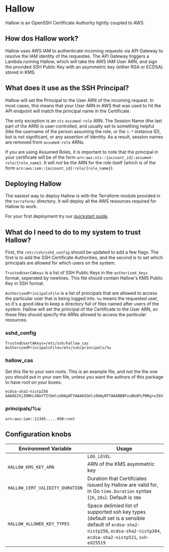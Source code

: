 # Hallow

Hallow is an OpenSSH Certificate Authority tightly coupled to AWS.

## How dos Hallow work?

Hallow uses AWS IAM to authenticate incoming requests via API Gateway to
resolve the IAM identity of the requestee. The API Gateway triggers a Lambda
running Hallow, which will take the AWS IAM User ARN, and sign the provided
SSH Public Key with an asymmetric key (either RSA or ECDSA) stored in KMS.

## What does it use as the SSH Principal?

Hallow will set the Principal to the User ARN of the incoming request. In
most cases, this means that your User ARN in AWS that was used to hit the
API endpoint will match the principal name in the Certificate.

The only exception is an `sts` `assumed-role` ARN. The Session Name (the last
part of the ARN) is user-controlled, and usually set to something helpful
(like the username of the person assuming the role, or the `i-*` instance ID),
but is not significant, or any assertion of identity. As a result, session
names are removed from `assumed-role` ARNs.

If you are using Assumed Roles, it is important to note that the principal in
your certificate will be of the form
`arn:aws:sts::{account_id}:assumed-role/{role_name}`. It will _not_ be the ARN
for the role itself (which is of the form
`arn:aws:iam::{account_id}:role/{role_name}`).

## Deploying Hallow

The easiest way to deploy Hallow is with the Terraform module provided in the
`terraform/` directory. It will deploy all the AWS resources required for
Hallow to work.

For your first deployment try our [quickstart guide](docs/QUICKSTART.md).

## What do I need to do to my system to trust Hallow?

First, the `/etc/ssh/sshd_config` should be updated to add a few flags.
The first is to add the SSH Certificate Authorities, and the second is to
set which principals are allowed for which users on the system.

`TrustedUserCAKeys` is a list of SSH Public Keys in the `authorized_keys`
format, seperated by newlines. This file should contain Hallow's KMS
Public Key in SSH format.

`AuthorizedPrincipalsFile` is a list of principals that are allowed to
access the particular user that is being logged into. `%u` means the requested
user, so it's a good idea to keep a directory full of files named after
users of the system. Hallow will set the principal of the Certificate to
the User ARN, so these files should specify the ARNs allowed to access the
particular resources.

### sshd_config

```
TrustedUserCAKeys=/etc/ssh/hallow_cas
AuthorizedPrincipalsFile=/etc/ssh/principals/%u
```

### hallow_cas

Set this file to your own roots. This is an example file, and not the
the one you should put in your own file, unless you want the authors
of this package to have root on your boxes.

```
ecdsa-sha2-nistp256 AAAAE2VjZHNhLXNoYTItbmlzdHAyNTYAAAAIbmlzdHAyNTYAAABBBFvuBGdFLPNRg+xZkGfQ5u9V3FD6etx0cz0fx6HkjzAvZ0W/FF4HYZPsCkLpsJhjaRfF1Nm9mNXiyaHsrkfaKgQ=
```

### principals/%u

```
arn:aws:iam::12345.....098:root
```

## Configuration knobs

| Environment Variable       | Usage                         |
|----------------------------|-------------------------------|
    | `LOG_LEVEL`                | Log Level for Logrus. Valud vaules are `trace`, `debug`, `info`, `warn`, `error`, `fatal`, `panic` |
| `HALLOW_KMS_KEY_ARN`       | ARN of the KMS asymmetric key |
| `HALLOW_CERT_VALIDITY_DURATION` | Duration that Certifciates issued by Hallow are valid for, in Go `time.Duration` syntax (`1h`, `20s`). Default is `30m` |
| `HALLOW_ALLOWED_KEY_TYPES` | Space delimied list of supported ssh key types (default set is a sensible default of `ecdsa-sha2-nistp256`, `ecdsa-sha2-nistp384`, `ecdsa-sha2-nistp521`, `ssh-ed25519` |

